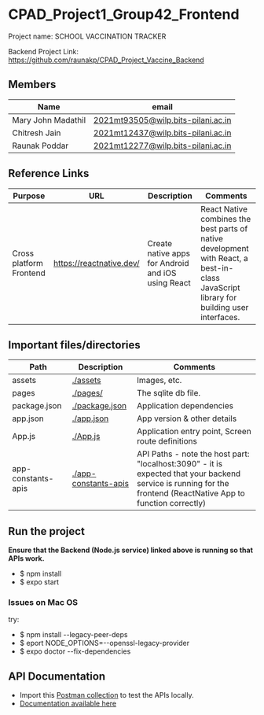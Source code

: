 # CPAD_Project1_Group42_Frontend

Project name: SCHOOL VACCINATION TRACKER

Backend Project Link: https://github.com/raunakp/CPAD_Project_Vaccine_Backend

## Members

| Name | email |
| ----------- | ----------- |
| Mary John Madathil | 2021mt93505@wilp.bits-pilani.ac.in |
| Chitresh Jain | 2021mt12437@wilp.bits-pilani.ac.in |
| Raunak Poddar | 2021mt12277@wilp.bits-pilani.ac.in |

## Reference Links

| Purpose | URL | Description | Comments |
| ----------- | ----------- | ----------- | ----------- |
| Cross platform Frontend | <https://reactnative.dev/> | Create native apps for Android and iOS using React | React Native combines the best parts of native development with React, a best-in-class JavaScript library for building user interfaces.

## Important files/directories

| Path | Description | Comments |
| ----------- | ----------- | ----------- |
| assets | [./assets](./assets) | Images, etc. |
| pages | [./pages/](./data/ecomm.db) | The sqlite db file. |
| package.json | [./package.json](./package.json) | Application dependencies |
| app.json | [./app.json](./app.json) | App version & other details |
| App.js | [./App.js](./App.js) | Application entry point, Screen route definitions |
| app-constants-apis | [./app-constants-apis](./app-constants-apis) | API Paths - note the host part: "localhost:3090" - it is expected that your backend service is running for the frontend (ReactNative App to function correctly) |

## Run the project

**Ensure that the Backend (Node.js service) linked above is running so that APIs work.**

- $ npm install
- $ expo start

### Issues on Mac OS
try:
- $ npm install --legacy-peer-deps
- $ eport NODE_OPTIONS=--openssl-legacy-provider
- $ expo doctor --fix-dependencies


## API Documentation
- Import this [Postman collection](https://www.getpostman.com/collections/1f2175b01a6a088d6932) to test the APIs locally.
- [Documentation available here](https://documenter.getpostman.com/view/454/2s8YRqjpu4)
